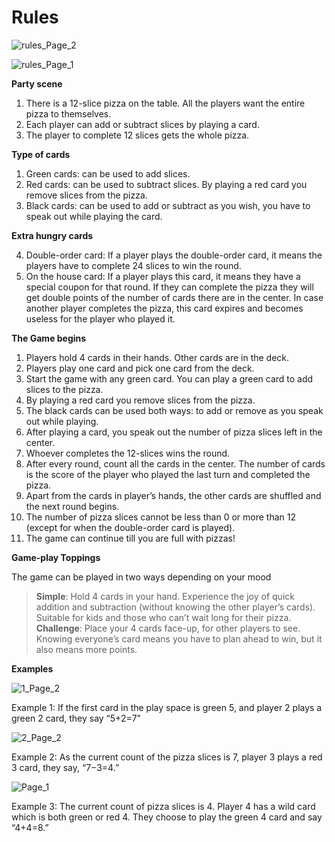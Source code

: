 # Rules

![rules_Page_2](https://user-images.githubusercontent.com/27791/187026332-3e5a58ce-b7f2-4eab-91de-c08e4ce187e1.png)

![rules_Page_1](https://user-images.githubusercontent.com/27791/187026334-ffb5c11b-cbc0-4314-ac4c-feab9b55ecde.png)

**Party scene**

1. There is a 12-slice pizza on the table. All the players want the entire pizza to themselves. 
2. Each player can add or subtract slices by playing a card. 
3. The player to complete 12 slices gets the whole pizza. 

**Type of cards**

1. Green cards: can be used to add slices. 
2. Red cards: can be used to subtract slices. By playing a red card you remove slices from the 
pizza.
3. Black cards: can be used to add or subtract as you wish, you have 
to speak out while playing the card. 

**Extra hungry cards** 

4. Double-order card: If a player plays the double-order card, it means the players have to complete 24 slices to win the round. 
5. On the house card: If a player plays this card, it means they have a special coupon for that round. If they can complete the pizza they will get double points of the number of cards there are in the 
center. In case another player completes the pizza, this card expires and becomes useless for 
the player who played it. 

**The Game begins**

1. Players hold 4 cards in their hands. Other cards are in the deck.
2. Players play one card and pick one card from the deck.
3. Start the game with any green card. You can play a green card to add slices to the pizza.
4. By playing a red card you remove slices from the pizza.
5. The black cards can be used both ways: to add or remove as you speak out while playing. 
6. After playing a card, you speak out the number of pizza slices left in the center. 
7. Whoever completes the 12-slices wins the round. 
8. After every round, count all the cards in the center. The number of cards is the score of the player who played the last turn and completed the pizza. 
9. Apart from the cards in player’s hands, the other cards are shuffled and the next round begins. 
10. The number of pizza slices cannot be less than 0 or more than 
12 (except for when the double-order card is played).
11. The game can continue till you are full with pizzas!

**Game-play Toppings**

The game can be played in two ways depending on your mood 

> **Simple**: Hold 4 cards in your hand. Experience the joy of quick addition and subtraction (without knowing the other player’s cards). Suitable for kids and those who can’t wait long for their pizza. 
> **Challenge**: Place your 4 cards face-up, for other players to see. Knowing everyone’s card means 
you have to plan ahead to win, but it also means more points.

**Examples**

![1_Page_2](https://user-images.githubusercontent.com/27791/187069038-5f6dd04c-8ee7-436d-bdb8-860e53b6475e.png)

Example 1: If the first card in the play space is green 5, and player 2 plays a green 2 card, they say “5+2=7”

![2_Page_2](https://user-images.githubusercontent.com/27791/187069538-f4ef9973-2ccc-4a7c-931a-13966ed482cf.png)

Example 2: As the current count of the pizza slices is 7, player 3 plays a red 3 card, they say, “7−3=4.” 

![Page_1](https://user-images.githubusercontent.com/27791/187069567-1bfb8ea3-8389-47d3-b742-7a4b0718f29b.png)

Example 3: The current count of pizza slices is 4. Player 4 has a wild card which is both green or red 4. They choose to play the green 4 card and say “4+4=8.”


